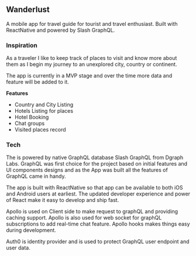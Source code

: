 ## Wanderlust

A mobile app for travel guide for tourist and travel enthusiast.
Built with ReactNative and powered by Slash GraphQL.

### Inspiration

As a traveler I like to keep track of places to visit and know more about them as I begin my journey to an unexplored city, country or continent.

The app is currently in a MVP stage and over the time more data and feature will be added to it.

**Features**

- Country and City Listing
- Hotels Listing for places
- Hotel Booking
- Chat groups
- Visited places record

### Tech

The is powered by native GraphQL database Slash GraphQL from Dgraph Labs. GraphQL was first choice for the project based on initial features and UI components designs and as the App was built all the features of GraphQL came in handy.

The app is built with ReactNative so that app can be available to both iOS and Android users at earliest. The updated developer experience and power of React make it easy to develop and ship fast.

Apollo is used on Client side to make request to graphQL and providing caching support. Apollo is also used for web socket for graphQL subscriptions to add real-time chat feature. Apollo hooks makes things easy during development.

Auth0 is identity provider and is used to protect GraphQL user endpoint and user data.

###
